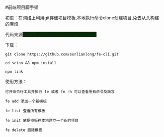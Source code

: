 #前端项目脚手架

初衷：在网络上利用git存储项目模板,本地执行命令clone创建项目,免去从头构建的麻烦

代码来源<a href="https://segmentfault.com/a/1190000006190814" style="background-color:#030;">教你从零开始搭建一款前端脚手架工具</a>

下载：

```
git clone https://github.com/sunlianlong/fe-cli.git

cd scion && npm install

npm link
```

使用方法：

```
打开命令行工具并执行 fe 或者 fe -h 可以查看所有命令及简写

fe add 添加一个新模板

fe list 查看所有模板

fe init 依据模板在本地建立一个新的项目

fe delete 删除模板
```